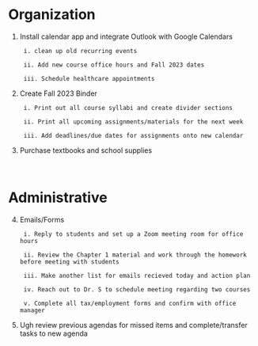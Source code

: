 
# Organization
1. Install calendar app and integrate Outlook with Google Calendars 

        i. clean up old recurring events

        ii. Add new course office hours and Fall 2023 dates
        
        iii. Schedule healthcare appointments 

2. Create Fall 2023 Binder 

        i. Print out all course syllabi and create divider sections

        ii. Print all upcoming assignments/materials for the next week

        iii. Add deadlines/due dates for assignments onto new calendar

3. Purchase textbooks and school supplies

<br>


# Administrative

4. Emails/Forms

        i. Reply to students and set up a Zoom meeting room for office hours 
        
        ii. Review the Chapter 1 material and work through the homework before meeting with students

        iii. Make another list for emails recieved today and action plan 

        iv. Reach out to Dr. S to schedule meeting regarding two courses

        v. Complete all tax/employment forms and confirm with office manager

5. Ugh review previous agendas for missed items and complete/transfer tasks to new agenda 


